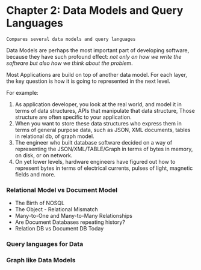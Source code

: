 # Chapter 2: Data Models and Query Languages

    Compares several data models and query languages

Data Models are perhaps the most important part of developing software, 
because they have such profound effect: *not only on how we write
the software but also how we think about the proble*m.

Most Applications are build on top of another data model.
For each layer, the key question is how it is going to represented
in the next level.

For example:
1. As application developer, you look at the real world,
and model it in terms of data structures, APIs that manipulate
that data structure, Those structure are often specific to your
application.
2. When you want to store these data structures who express them
in terms of general purpose data, such as JSON, XML documents,
tables in relational db, of graph model.
3. The engineer who built database software decided on a way
of representing the JSON/XML/TABLE/Graph in terms of bytes in 
memory, on disk, or on network.
4. On yet lower levels, hardware engineers have figured out how
to represent bytes in terms of electrical currents, pulses of light,
magnetic fields and more.

### Relational Model vs Document Model
* The Birth of NOSQL
* The Object - Relational Mismatch
* Many-to-One and Many-to-Many Relationships
* Are Document Databases repeating history?
* Relation DB vs Document DB Today
### Query languages for Data
### Graph like Data Models